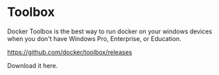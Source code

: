 <!-- TITLE: Docker Toolbox -->
<!-- SUBTITLE: A quick summary of Toolbox -->

# Toolbox

Docker Toolbox is the best way to run docker on your windows devices when you don't have Windows Pro, Enterprise, or Education.


https://github.com/docker/toolbox/releases

Download it here.